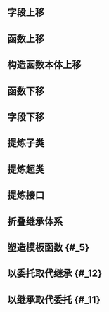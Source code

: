 ## 字段上移

## 函数上移

## 构造函数本体上移

## 函数下移

## 字段下移

## 提炼子类

## 提炼超类

## 提炼接口

## 折叠继承体系

## 塑造模板函数 {#_5}

## 以委托取代继承 {#_12}

## 以继承取代委托 {#_11}



